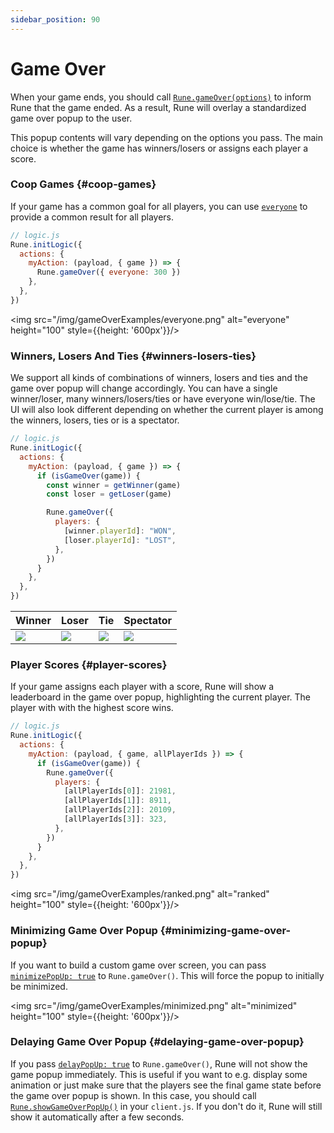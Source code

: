 ```yaml
---
sidebar_position: 90
---
```


# Game Over

When your game ends, you should call [`Rune.gameOver(options)`](../api-reference.md#runegameoveroptions) to inform Rune that the game ended. As a result, Rune will overlay a standardized game over popup to the user.

This popup contents will vary depending on the options you pass. The main choice is whether the game has winners/losers or assigns each player a score.


### Coop Games {#coop-games}

If your game has a common goal for all players, you can use [`everyone`](../api-reference.md#everyone-game-over) to provide a common result for all players.

```js
// logic.js
Rune.initLogic({
  actions: {
    myAction: (payload, { game }) => {
      Rune.gameOver({ everyone: 300 })
    },
  },
})
```

<img src="/img/gameOverExamples/everyone.png" alt="everyone" height="100" style={{height: '600px'}}/>


### Winners, Losers And Ties {#winners-losers-ties}

We support all kinds of combinations of winners, losers and ties and the game over popup will change accordingly. You can have a single winner/loser, many winners/losers/ties or have everyone win/lose/tie. The UI will also look different depending on whether the current player is among the winners, losers, ties or is a spectator.

```js
// logic.js
Rune.initLogic({
  actions: {
    myAction: (payload, { game }) => {
      if (isGameOver(game)) {
        const winner = getWinner(game)
        const loser = getLoser(game)

        Rune.gameOver({
          players: {
            [winner.playerId]: "WON",
            [loser.playerId]: "LOST",
          },
        })
      }
    },
  },
})
```

| Winner                             | Loser                               | Tie                                | Spectator                                |
|------------------------------------|-------------------------------------|------------------------------------|------------------------------------------|
| ![](/img/gameOverExamples/win.png) | ![](/img/gameOverExamples/lose.png) | ![](/img/gameOverExamples/tie.png) | ![](/img/gameOverExamples/spectator.png) |

### Player Scores {#player-scores}

If your game assigns each player with a score, Rune will show a leaderboard in the game over popup, highlighting the current player. The player with with the highest score wins.


```js
// logic.js
Rune.initLogic({
  actions: {
    myAction: (payload, { game, allPlayerIds }) => {
      if (isGameOver(game)) {
        Rune.gameOver({
          players: {
            [allPlayerIds[0]]: 21981,
            [allPlayerIds[1]]: 8911,
            [allPlayerIds[2]]: 20109,
            [allPlayerIds[3]]: 323,
          },
        })
      }
    },
  },
})
```


<img src="/img/gameOverExamples/ranked.png" alt="ranked" height="100" style={{height: '600px'}}/>

### Minimizing Game Over Popup {#minimizing-game-over-popup}

If you want to build a custom game over screen, you can pass [`minimizePopUp: true`](../api-reference.md#minimizepopup-boolean) to `Rune.gameOver()`. This will force the popup to initially be minimized.

<img src="/img/gameOverExamples/minimized.png" alt="minimized" height="100" style={{height: '600px'}}/>

### Delaying Game Over Popup {#delaying-game-over-popup}

If you pass [`delayPopUp: true`](../api-reference.md#delaypopup-boolean) to `Rune.gameOver()`, Rune will not show the game popup immediately. This is useful if you want to e.g. display some animation or just make sure that the players see the final game state before the game over popup is shown. In this case, you should call [`Rune.showGameOverPopUp()`](../api-reference.md#runeshowgameoverpopup) in your `client.js`. If you don't do it, Rune will still show it automatically after a few seconds.
